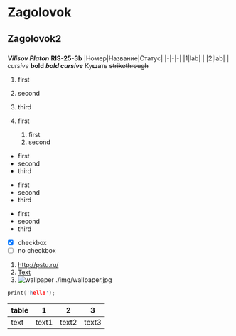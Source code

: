 # Zagolovok

## Zagolovok2 ##

###
***Vilisov Platon*** **RIS-25-3b**
|Номер|Название|Статус|
|-|-|-|
|1|lab| |
|2|lab| |
*cursive*
**bold**
***bold cursive***
Ку**ша**ть
~~strikethrough~~

1. first
2. second
3. third

1. first
   1. first
   2. second

* first
* second
* third

- first
- second
- third

+ first
+ second
+ third

- [x] checkbox
- [ ] no checkbox

1. <http://pstu.ru/>
2. [Text](https://www.google.com/url?sa=i&url=https%3A%2F%2Fwww.wallpaperhub.app%2Fwallpapers%2F6852&psig=AOvVaw2qLpb4kd-BXpfrVG-iQK5r&ust=1758292455751000&source=images&cd=vfe&opi=89978449&ved=0CBUQjRxqFwoTCNDao_zD4o8DFQAAAAAdAAAAABAE "text")
3. [url_pstu]: http://pstu.ru/ "PNRPU"
![wallpaper]("https://wallpapers.com/images/hd/most-famous-windows-95-desktop-abdvzrjfnw81471k.jpg" "wallpaper")
./img/wallpaper.jpg
```c
print('hello');
```
|table|1|2|3|
|-|-|-|-|
|text|text1|text2|text3|
